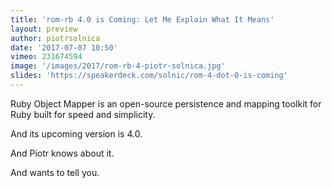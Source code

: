 ```yaml
---
title: 'rom-rb 4.0 is Coming: Let Me Explain What It Means'
layout: preview
author: piotrsolnica
date: '2017-07-07 10:50'
vimeo: 231674594
image: '/images/2017/rom-rb-4-piotr-solnica.jpg'
slides: 'https://speakerdeck.com/solnic/rom-4-dot-0-is-coming'
---
```


Ruby Object Mapper is an open-source persistence and mapping toolkit for Ruby built for speed and simplicity.

And its upcoming version is 4.0.

And Piotr knows about it.

And wants to tell you.
